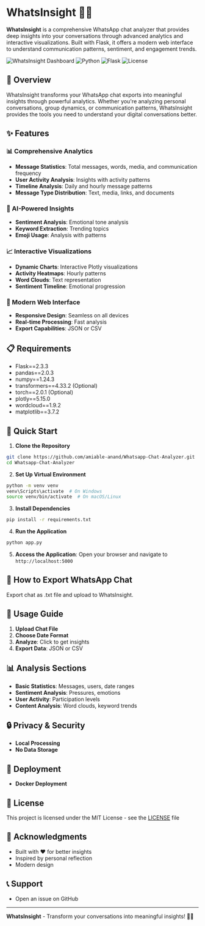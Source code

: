 # WhatsInsight 💬🧠

**WhatsInsight** is a comprehensive WhatsApp chat analyzer that provides deep insights into your conversations through advanced analytics and interactive visualizations. Built with Flask, it offers a modern web interface to understand communication patterns, sentiment, and engagement trends.

![WhatsInsight Dashboard](https://img.shields.io/badge/status-active-brightgreen)
![Python](https://img.shields.io/badge/python-3.8+-blue)
![Flask](https://img.shields.io/badge/flask-2.3+-red)
![License](https://img.shields.io/badge/license-MIT-green)

## 🎯 Overview

WhatsInsight transforms your WhatsApp chat exports into meaningful insights through powerful analytics. Whether you're analyzing personal conversations, group dynamics, or communication patterns, WhatsInsight provides the tools you need to understand your digital conversations better.

## ✨ Features

### 📊 Comprehensive Analytics
- **Message Statistics**: Total messages, words, media, and communication frequency
- **User Activity Analysis**: Insights with activity patterns
- **Timeline Analysis**: Daily and hourly message patterns
- **Message Type Distribution**: Text, media, links, and documents

### 🧠 AI-Powered Insights
- **Sentiment Analysis**: Emotional tone analysis
- **Keyword Extraction**: Trending topics
- **Emoji Usage**: Analysis with patterns

### 📈 Interactive Visualizations
- **Dynamic Charts**: Interactive Plotly visualizations
- **Activity Heatmaps**: Hourly patterns
- **Word Clouds**: Text representation
- **Sentiment Timeline**: Emotional progression

### 🚀 Modern Web Interface
- **Responsive Design**: Seamless on all devices
- **Real-time Processing**: Fast analysis
- **Export Capabilities**: JSON or CSV

## 📋 Requirements

- Flask==2.3.3
- pandas==2.0.3
- numpy==1.24.3
- transformers==4.33.2 (Optional)
- torch==2.0.1 (Optional)
- plotly==5.15.0
- wordcloud==1.9.2
- matplotlib==3.7.2

## 🚀 Quick Start

1. **Clone the Repository**
```bash
git clone https://github.com/amiable-anand/Whatsapp-Chat-Analyzer.git
cd Whatsapp-Chat-Analyzer
```

2. **Set Up Virtual Environment**
```bash
python -m venv venv
venv\Scripts\activate  # On Windows
source venv/bin/activate  # On macOS/Linux
```

3. **Install Dependencies**
```bash
pip install -r requirements.txt
```

4. **Run the Application**
```bash
python app.py
```

5. **Access the Application**: Open your browser and navigate to `http://localhost:5000`

## 📱 How to Export WhatsApp Chat

Export chat as .txt file and upload to WhatsInsight.

## 🎯 Usage Guide

1. **Upload Chat File**
2. **Choose Date Format**
3. **Analyze**: Click to get insights
4. **Export Data**: JSON or CSV

## 📊 Analysis Sections

- **Basic Statistics**: Messages, users, date ranges
- **Sentiment Analysis**: Pressures, emotions
- **User Activity**: Participation levels
- **Content Analysis**: Word clouds, keyword trends

## 🔒 Privacy & Security
- **Local Processing**
- **No Data Storage**

## 🚀 Deployment
- **Docker Deployment**

## 📄 License

This project is licensed under the MIT License - see the [LICENSE](LICENSE) file

## 🙏 Acknowledgments

- Built with ❤️ for better insights
- Inspired by personal reflection
- Modern design

## 📞 Support

- Open an issue on GitHub

---

**WhatsInsight** - Transform your conversations into meaningful insights! 🚀✨
